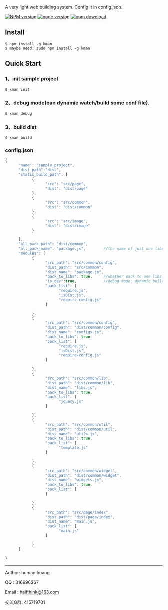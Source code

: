 A very light web building system. Config it in config.json.

[![NPM version][npm-image]][npm-url]
[![node version][node-image]][node-url]
[![npm download][download-image]][download-url]

[npm-image]: https://img.shields.io/npm/v/webproxy.svg?style=flat-square
[npm-url]: https://npmjs.org/package/webproxy
[node-image]: https://img.shields.io/badge/node.js-%3E=_0.10-green.svg?style=flat-square
[node-url]: http://nodejs.org/download/
[download-image]: https://img.shields.io/npm/dm/webproxy.svg?style=flat-square
[download-url]: https://npmjs.org/package/webproxy




Install
--------------

```
$ npm install -g kman
$ maybe need: sudo npm install -g kman
```


Quick Start
--------------

### 1、init sample project
```
$ kman init
```

### 2、debug mode(can dynamic watch/build some conf file).
```
$ kman debug
```

### 3、build dist
```
$ kman build
```

### config.json
```javascript
{
      "name": "sample_project",
      "dist_path":"dist",
      "static_build_path": [
            {
                  "src": "src/page",
                  "dist": "dist/page"
            },
            {
                  "src": "src/common",
                  "dist": "dist/common"
            },
            {
                  "src": "src/image",
                  "dist": "dist/image"
            }

      ],
      "all_pack_path": "dist/common",
      "all_pack_name": "package.js",        //the name of just one libs.
      "modules": [
            {
                  "src_path": "src/common/config",
                  "dist_path": "src/common",
                  "dist_name": "package.js",
                  "pack_to_libs": true,     //whether pack to one libs.
                  "is_dev":true,            //debug mode. dynamic build
                  "pack_list": [
                        "require.js",
                        "isDist.js",
                        "require-config.js"
                  ]

            },
            {
                  "src_path": "src/common/config",
                  "dist_path": "dist/common/config",
                  "dist_name": "configs.js",
                  "pack_to_libs": true,
                  "pack_list": [
                        "require.js",
                        "isDist.js",
                        "require-config.js"
                  ]

            },
            {
                  "src_path": "src/common/lib",
                  "dist_path": "dist/common/lib",
                  "dist_name": "libs.js",
                  "pack_to_libs": true,
                  "pack_list": [
                        "jquery.js"
                  ]

            },
            {
                  "src_path": "src/common/util",
                  "dist_path": "dist/common/util",
                  "dist_name": "utils.js",
                  "pack_to_libs": true,
                  "pack_list": [
                        "template.js"
                  ]

            },
            {
                  "src_path": "src/common/widget",
                  "dist_path": "dist/common/widget",
                  "dist_name": "widgets.js",
                  "pack_to_libs": true,
                  "pack_list": [
                  ]

            },
            {
                  "src_path": "src/page/index",
                  "dist_path": "dist/page/index",
                  "dist_name": "main.js",
                  "pack_list": [
                        "main.js"
                  ]

            }
      ]

}
```

--------------

Author: human huang

QQ    : 316996367

Email : halfthink@163.com

交流Q群: 415719701

